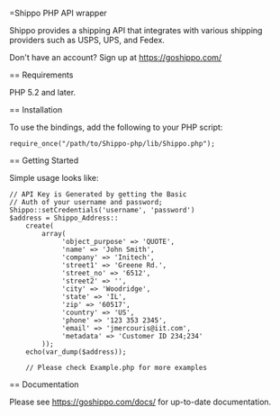=Shippo PHP API wrapper

Shippo provides a shipping API that integrates with various shipping providers such as USPS, UPS, and Fedex. 

Don't have an account? Sign up at https://goshippo.com/

== Requirements

PHP 5.2 and later.

== Installation

To use the bindings, add the following to your PHP script:

    require_once("/path/to/Shippo-php/lib/Shippo.php");

== Getting Started

Simple usage looks like:

    // API Key is Generated by getting the Basic 
    // Auth of your username and password;
    Shippo::setCredentials('username', 'password')
    $address = Shippo_Address::
        create(
            array(
                 'object_purpose' => 'QUOTE',
                 'name' => 'John Smith',
                 'company' => 'Initech',
                 'street1' => 'Greene Rd.',
                 'street_no' => '6512',
                 'street2' => '',
                 'city' => 'Woodridge',
                 'state' => 'IL',
                 'zip' => '60517',
                 'country' => 'US',
                 'phone' => '123 353 2345',
                 'email' => 'jmercouris@iit.com',
                 'metadata' => 'Customer ID 234;234'
            ));
        echo(var_dump($address));
    
        // Please check Example.php for more examples
        
== Documentation

Please see https://goshippo.com/docs/ for up-to-date documentation.


